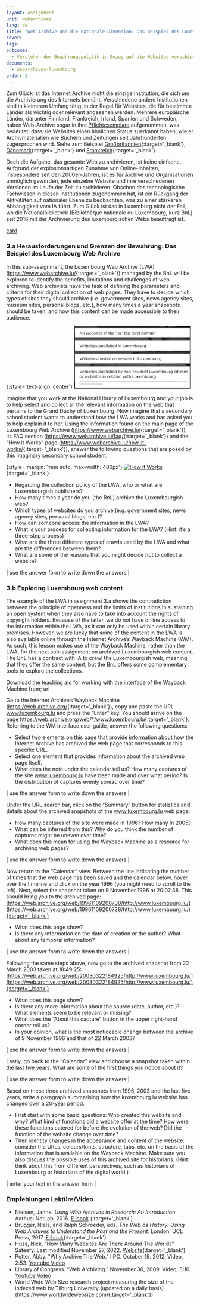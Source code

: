 ```yaml
---
layout: assignment
unit: webarchives
lang: de
title: "Web-Archive und die nationale Dimension: Das Beispiel des Luxembourg Web Archive und luxembourg.lu"
cover:
tags:
outcomes:
  - Verstehen der Bewahrungspolitik in Bezug auf die Websites verschiedener Institutionen
documents:
  - webarchives-luxembourg
order: 3
---
```

Zum Glück ist das Internet Archive nicht die einzige Institution, die sich um die Archivierung des Internets bemüht. Verschiedene andere Institutionen sind in kleinerem Umfang tätig, in der Regel für Websites, die für bestimmte Länder als wichtig oder relevant angesehen werden. Mehrere europäische Länder, darunter Finnland, Frankreich, Irland, Spanien und Schweden, haben Web-Archive sogar in ihre [Pflichtexemplare](https://de.wikipedia.org/wiki/Pflichtexemplar) aufgenommen, was bedeutet, dass sie Websites einen ähnlichen Status zuerkannt haben, wie er Archivmaterialien wie Büchern und Zeitungen seit Jahrhunderten zugesprochen wird. Siehe zum Beispiel [Großbritannien](https://www.webarchive.org.uk){:target='_blank'}, [Dänemark](http://netarkivet.dk/){:target='_blank'} und [Frankreich](https://www.bnf.fr/fr/archives-de-linternet){:target='_blank'}. 

Doch die Aufgabe, das gesamte Web zu archivieren, ist keine einfache. Aufgrund der explosionsartigen Zunahme von Online-Inhalten, insbesondere seit den 2000er-Jahren, ist es für Archive und Organisationen unmöglich geworden, jede einzelne Website und ihre verschiedenen Versionen im Laufe der Zeit zu archivieren. Obschon das technologische Fachwissen in diesen Institutionen zugenommen hat, ist ein Rückgang der Aktivitäten auf nationaler Ebene zu beobachten, was zu einer stärkeren Abhängigkeit vom IA führt. Zum Glück ist das in Luxemburg nicht der Fall, wo die Nationalbibliothek (Bibliothèque nationale du Luxembourg, kurz BnL) seit 2016 mit der Archivierung des luxemburgischen Webs beauftragt ist.

[card](webarchives-luxembourg)

<!-- more -->

<!-- briefing-student -->

### 3.a Herausforderungen und Grenzen der Bewahrung: Das Beispiel des Luxembourg Web Archive
<!-- section-contents -->
In this sub-assignment, the Luxembourg Web Archive (LWA) (<https://www.webarchive.lu/>{:target='_blank'}) managed by the BnL will be explored to identify the benefits, limitations and challenges of web archiving.
Web archivists have the task of defining the parameters and criteria for their digital collection of web pages. They have to decide which types of sites they should archive (i.e. government sites, news agency sites, museum sites, personal blogs, etc.), how many times a year snapshots should be taken, and how this content can be made accessible to their audience.

{:style='text-align: center'}
![lux-web](/../../assets/images/lux-web.png "lux-web")

Imagine that you work at the National Library of Luxembourg and your job is to help select and collect all the relevant information on the web that pertains to the Grand Duchy of Luxembourg. Now imagine that a secondary school student wants to understand how the LWA works and has asked you to help explain it to her.
Using the information found on the main page of the Luxembourg Web Archive (<https://www.webarchive.lu/>{:target='_blank'}), its FAQ section (<https://www.webarchive.lu/faq/>{:target='_blank'}) and the “How it Works” page (<https://www.webarchive.lu/how-it-works/>{:target='_blank'}), answer the following questions that are posed by this imaginary secondary school student:

{:style='margin: 1rem auto; max-width: 400px'}
[![How it Works](https://image.thum.io/get/https://www.webarchive.lu/how-it-works/ "How it Works")](https://www.webarchive.lu/how-it-works/){:target='_blank'}

-	Regarding the collection policy of the LWA, who or what are Luxembourgish publishers?
-	How many times a year do you (the BnL) archive the Luxembourgish web?
-	Which types of websites do you archive (e.g. government sites, news agency sites, personal blogs, etc.)?
-	How can someone access the information in the LWA?
-	What is your process for collecting information for the LWA? (Hint: it’s a three-step process)
-	What are the three different types of crawls used by the LWA and what are the differences between them?
-	What are some of the reasons that you might decide not to collect a website?

| use the answer form to write down the answers |

<!-- section -->


### 3.b Exploring Luxembourg web content
<!-- section-contents -->

The example of the LWA in assignment 3.a shows the contradiction between the principle of openness and the limits of institutions in sustaining an open system when they also have to take into account the rights of copyright holders. Because of the latter, we do not have online access to the information within the LWA, as it can only be used within certain library premises. However, we are lucky that some of the content in the LWA is also available online through the Internet Archive’s Wayback Machine (WM). As such, this lesson makes use of the Wayback Machine, rather than the LWA, for the next sub-assignment on archived Luxembourgish web content. The BnL has a contract with IA to crawl the Luxembourgish web, meaning that they offer the same content, but the BnL offers some complementary tools to explore the collections.

Download the teaching aid for working with the interface of the Wayback Machine from; url

Go to the Internet Archive’s Wayback Machine (<https://web.archive.org/>{:target='_blank'}), copy and paste the URL www.luxembourg.lu and press the “Enter” key. You should arrive on the page <https://web.archive.org/web/*/www.luxembourg.lu>{:target='_blank'}.
Referring to the WM interface user guide, answer the following questions:

-	Select two elements on this page that provide information about how the Internet Archive has archived the web page that corresponds to this specific URL.
-	Select one element that provides information about the archived web page itself.
-	What does the note under the calendar tell us? How many captures of the site www.luxembourg.lu have been made and over what period? Is the distribution of captures evenly spread over time?

| use the answer form to write down the answers |

Under the URL search bar, click on the “Summary” button for statistics and details about the archived snapshots of the www.luxembourg.lu web page.
-	How many captures of the site were made in 1996? How many in 2005?
-	What can be inferred from this? Why do you think the number of captures might be uneven over time?
-	What does this mean for using the Wayback Machine as a resource for archiving web pages?

| use the answer form to write down the answers |

Now return to the “Calendar” view. Between the line indicating the number of times that the web page has been saved and the calendar below, hover over the timeline and click on the year 1996 (you might need to scroll to the left). Next, select the snapshot taken on 9 November 1996 at 20:07:38. This should bring you to the archived page: [https://web.archive.org/web/19961109200738/http://www.luxembourg.lu/](https://web.archive.org/web/19961109200738/http://www.luxembourg.lu/){:target='_blank'}
-	What does this page show?
-	Is there any information on the date of creation or the author? What about any temporal information?

| use the answer form to write down the answers |

Following the same steps above, now go to the archived snapshot from 22 March 2003 taken at 18:49:25: [https://web.archive.org/web/20030322184925/http://www.luxembourg.lu/](https://web.archive.org/web/20030322184925/http://www.luxembourg.lu/){:target='_blank'}
-	What does this page show?
-	Is there any more information about the source (date, author, etc.)? What elements seem to be relevant or missing?
-	What does the “About this capture” button in the upper right-hand corner tell us?
-	In your opinion, what is the most noticeable change between the archive of 9 November 1996 and that of 22 March 2003?

| use the answer form to write down the answers |

Lastly, go back to the “Calendar” view and choose a snapshot taken within the last five years. What are some of the first things you notice about it?

| use the answer form to write down the answers |

Based on these three archived snapshots from 1996, 2003 and the last five years, write a paragraph summarising how the luxembourg.lu website has changed over a 20-year period.
-	First start with some basic questions: Who created this website and why? What kind of functions did a website offer at the time? How were these functions catered for before the evolution of the web? Did the function of the website change over time?
-	Then identity changes in the appearance and content of the website: consider the URLs, colours/fonts, structure, tabs, etc. on the basis of the information that is available on the Wayback Machine. Make sure you also discuss the possible uses of this archived site for historians. (Hint: think about this from different perspectives, such as historians of Luxembourg or historians of the digital world.)

| enter your text in the answer form |

<!-- section -->

### Empfehlungen Lektüre/Video
<!-- section-contents -->

-	Nielsen, Janne. *Using Web Archives in Research: An Introduction*. Aarhus: NetLab, 2016. [E-book](https://dighumlab.org/wp-content/uploads/2017/06/Nielsen_Using_Web_Archives_in_Research.pdf)
{:target='_blank'}
-	Brügger, Niels, and Ralph Schroeder, eds. *The Web as History: Using Web Archives to Understand the Past and the Present.* London: UCL Press, 2017. [E-book](https://discovery.ucl.ac.uk/id/eprint/1542998/1/The-Web-as-History.pdf){:target='_blank'}
-	Huss, Nick. “How Many Websites Are There Around The World?” Sateefy. Last modified November 27, 2022. [Website](https://siteefy.com/how-many-websites-are-there/){:target='_blank'}
-	Potter, Abby. "Why Archive The Web." IIPC. October 18. 2012. Video, 2:53. [Youtube Video](https://www.youtube.com/watch?v=pU32rjTaMFE{:target='_blank'})
-	Library of Congress. “Web Archiving.” November 30, 2009. Video, 3:10. [Youtube Video](https://www.youtube.com/watch?v=T0943YkhLWU>{:target='_blank'})
-	World Wide Web Size research project measuring the size of the indexed web by Tilburg University (updated on a daily basis) (<https://www.worldwidewebsize.com/>{:target='_blank'})


<!-- briefing-teacher -->
